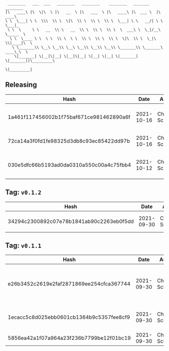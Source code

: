 ```
 ________   ___  ___   ________   ________    ________   _______    ________      
|\   ____\ |\  \|\  \ |\   __  \ |\   ___  \ |\   ____\ |\  ___ \  |\   ____\     
\ \  \___| \ \  \\\  \\ \  \|\  \\ \  \\ \  \\ \  \___| \ \   __/| \ \  \___|_    
 \ \  \     \ \   __  \\ \   __  \\ \  \\ \  \\ \  \  ___\ \  \_|/__\ \_____  \   
  \ \  \____ \ \  \ \  \\ \  \ \  \\ \  \\ \  \\ \  \|\  \\ \  \_|\ \\|____|\  \  
   \ \_______\\ \__\ \__\\ \__\ \__\\ \__\\ \__\\ \_______\\ \_______\ ____\_\  \ 
    \|_______| \|__|\|__| \|__|\|__| \|__| \|__| \|_______| \|_______||\_________\
                                                                      \|_________|
```

## Releasing
| Hash | Date | Author | Changes |
|------|------|--------|---------|
| 1a461f117456002b1f75baf671ce981462890a6f | 2021-10-16 | Chris Schubert | UI project cleanup and integration completed |
| 72ca14a3f0fd1fe98325d3db8c93ec85422dd97b | 2021-10-16 | Chris Schubert | More project cleanup and refactoring |
| 030e5dfc66b5193ad0da0310a550c00a4c75fbb4 | 2021-10-12 | Chris Schubert | Code cleanup and project restructuring |


 ## Tag: `v0.1.2`
| Hash | Date | Author | Changes |
|------|------|--------|---------|
| 34294c2300892c07e78b1841ab90c2263eb0f5dd | 2021-09-30 | Chris Schubert | Updating package.json details |


 ## Tag: `v0.1.1`
| Hash | Date | Author | Changes |
|------|------|--------|---------|
| e26b3452c2619e2faf2871869ee254cfca367744 | 2021-09-30 | Chris Schubert | Exposing required internals and adding assembly definition |
| 1ecacc5c8d025ebb0601cb1364b9c5357fee8cf9 | 2021-09-30 | Chris Schubert | Initializing organization repository for project. |
| 5856ea42a1f07a964a23f236b7799be12f01bc19 | 2021-09-30 | Chris Schubert | Added README.md |
